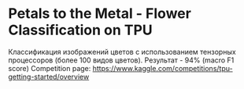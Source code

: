 # Petals to the Metal - Flower Classification on TPU
Классификация изображений цветов с использованием тензорных процессоров (более 100 видов цветов). Результат - 94% (macro F1 score)
Competition page: https://www.kaggle.com/competitions/tpu-getting-started/overview


